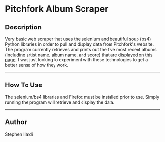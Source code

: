 # Pitchfork Album Scraper

## Description

Very basic web scraper that uses the selenium and beautiful soup (bs4) Python libraries in order to pull and display data from Pitchfork's website. The program currently retrieves and prints out the five most recent albums (including artist name, album name, and score) that are displayed on [this page](https://pitchfork.com/reviews/best/albums/?page=1). I was just looking to experiment with these technologies to get a better sense of how they work.

---

## How To Use

The selenium/bs4 libraries and Firefox must be installed prior to use. Simply running the program will retrieve and display the data.

---

## Author

Stephen Ilardi
